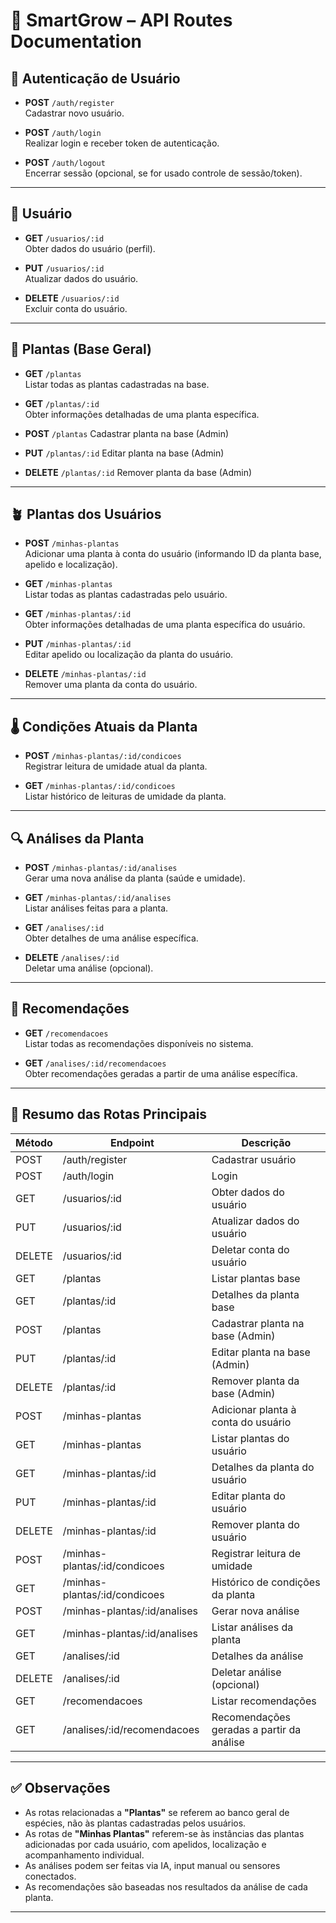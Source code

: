 # 🌱 SmartGrow – API Routes Documentation

## 🔐 Autenticação de Usuário

- **POST** `/auth/register`  
Cadastrar novo usuário.

- **POST** `/auth/login`  
Realizar login e receber token de autenticação.

- **POST** `/auth/logout`  
Encerrar sessão (opcional, se for usado controle de sessão/token).

---

## 👤 Usuário

- **GET** `/usuarios/:id`  
Obter dados do usuário (perfil).

- **PUT** `/usuarios/:id`  
Atualizar dados do usuário.

- **DELETE** `/usuarios/:id`  
Excluir conta do usuário.

---

## 🌿 Plantas (Base Geral)

- **GET** `/plantas`  
Listar todas as plantas cadastradas na base.

- **GET** `/plantas/:id`  
Obter informações detalhadas de uma planta específica.

- **POST** `/plantas`
Cadastrar planta na base (Admin)

- **PUT** `/plantas/:id`
Editar planta na base (Admin)

- **DELETE** `/plantas/:id`
Remover planta da base (Admin)

---

## 🪴 Plantas dos Usuários

- **POST** `/minhas-plantas`  
Adicionar uma planta à conta do usuário (informando ID da planta base, apelido e localização).

- **GET** `/minhas-plantas`  
Listar todas as plantas cadastradas pelo usuário.

- **GET** `/minhas-plantas/:id`  
Obter informações detalhadas de uma planta específica do usuário.

- **PUT** `/minhas-plantas/:id`  
Editar apelido ou localização da planta do usuário.

- **DELETE** `/minhas-plantas/:id`  
Remover uma planta da conta do usuário.

---

## 🌡️ Condições Atuais da Planta

- **POST** `/minhas-plantas/:id/condicoes`  
Registrar leitura de umidade atual da planta.

- **GET** `/minhas-plantas/:id/condicoes`  
Listar histórico de leituras de umidade da planta.

---

## 🔍 Análises da Planta

- **POST** `/minhas-plantas/:id/analises`  
Gerar uma nova análise da planta (saúde e umidade).

- **GET** `/minhas-plantas/:id/analises`  
Listar análises feitas para a planta.

- **GET** `/analises/:id`  
Obter detalhes de uma análise específica.

- **DELETE** `/analises/:id`  
Deletar uma análise (opcional).

---

## 📑 Recomendações

- **GET** `/recomendacoes`  
Listar todas as recomendações disponíveis no sistema.

- **GET** `/analises/:id/recomendacoes`  
Obter recomendações geradas a partir de uma análise específica.

---

## 📄 Resumo das Rotas Principais

| Método | Endpoint                                         | Descrição                                         |
|--------|--------------------------------------------------|---------------------------------------------------|
| POST   | /auth/register                                   | Cadastrar usuário                                 |
| POST   | /auth/login                                      | Login                                             |
| GET    | /usuarios/:id                                    | Obter dados do usuário                            |
| PUT    | /usuarios/:id                                    | Atualizar dados do usuário                        |
| DELETE | /usuarios/:id                                    | Deletar conta do usuário                          |
| GET    | /plantas                                         | Listar plantas base                               |
| GET    | /plantas/:id                                     | Detalhes da planta base                           |
| POST   | /plantas                                         | Cadastrar planta na base (Admin)                  |
| PUT    | /plantas/:id                                     | Editar planta na base (Admin)                     |
| DELETE | /plantas/:id                                     | Remover planta da base (Admin)                    |
| POST   | /minhas-plantas                                  | Adicionar planta à conta do usuário               |
| GET    | /minhas-plantas                                  | Listar plantas do usuário                         |
| GET    | /minhas-plantas/:id                              | Detalhes da planta do usuário                     |
| PUT    | /minhas-plantas/:id                              | Editar planta do usuário                          |
| DELETE | /minhas-plantas/:id                              | Remover planta do usuário                         |
| POST   | /minhas-plantas/:id/condicoes                    | Registrar leitura de umidade                      |
| GET    | /minhas-plantas/:id/condicoes                    | Histórico de condições da planta                  |
| POST   | /minhas-plantas/:id/analises                     | Gerar nova análise                                |
| GET    | /minhas-plantas/:id/analises                     | Listar análises da planta                         |
| GET    | /analises/:id                                    | Detalhes da análise                               |
| DELETE | /analises/:id                                    | Deletar análise (opcional)                        |
| GET    | /recomendacoes                                   | Listar recomendações                              |
| GET    | /analises/:id/recomendacoes                      | Recomendações geradas a partir da análise         |

---

## ✅ Observações

- As rotas relacionadas a **"Plantas"** se referem ao banco geral de espécies, não às plantas cadastradas pelos usuários.
- As rotas de **"Minhas Plantas"** referem-se às instâncias das plantas adicionadas por cada usuário, com apelidos, localização e acompanhamento individual.
- As análises podem ser feitas via IA, input manual ou sensores conectados.
- As recomendações são baseadas nos resultados da análise de cada planta.

---

